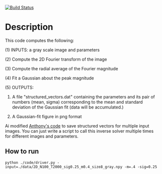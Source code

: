 [![Build Status](https://travis-ci.org/aik7/image_structure.svg?branch=master)](https://travis-ci.org/aik7/image_structure)

# Description

This code computes the following:

(1) INPUTS: a gray scale image and parameters

(2) Compute the 2D Fourier transform of the image

(3) Compute the radial average of the Fourier magnitude

(4) Fit a Gaussian about the peak magnitude

(5) OUTPUTS:

1. A file "structured_vectors.dat" containing the parameters and its pair of numbers (mean, sigma) corresponding to the mean and standard deviation of the Gaussian fit (data will be accumulated.)

2. A Gaussian-fit figure in png format

Ai modified [Anthony's code](https://github.com/adegenna/image_structure)
to save structured vectors for multiple input images.
You can just write a script to call this inverse solver multiple times
for different images and parameters.

## How to run  

```
python ./code/driver.py -input=./data/2D_N100_T2000_sig0.25_m0.4_size8_gray.npy -m=.4 -sig=0.25
```
